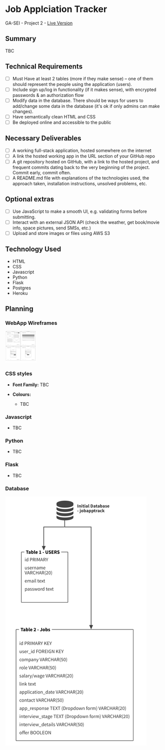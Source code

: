 # Job Applciation Tracker
GA-SEI - Project 2 - [Live Version](https://floating-forest-21500.herokuapp.com/)
## Summary
TBC

## Technical Requirements
- [ ] Must Have at least 2 tables (more if they make sense) – one of them should represent the people using the application (users).
- [ ] Include sign up/log in functionality (if it makes sense), with encrypted passwords & an authorization flow
- [ ] Modify data in the database. There should be ways for users to add/change some data in the database (it's ok if only admins can make changes).
- [ ] Have semantically clean HTML and CSS
- [ ] Be deployed online and accessible to the public

## Necessary Deliverables
- [ ] A working full-stack application, hosted somewhere on the internet
- [ ] A link the hosted working app in the URL section of your GitHub repo
- [ ] A git repository hosted on GitHub, with a link to the hosted project, and frequent commits dating back to the very beginning of the project. Commit early, commit often.
- [ ] A README.md file with explanations of the technologies used, the approach taken, installation instructions, unsolved problems, etc.

## Optional extras
- [ ] Use JavaScript to make a smooth UI, e.g. validating forms before submitting.
- [ ] Interact with an external JSON API (check the weather, get book/movie info, space pictures, send SMSs, etc.)
- [ ] Upload and store images or files using AWS S3

## Technology Used

- HTML
- CSS
- Javascript
- Python
- Flask
- Postgres
- Heroku

## Planning

### WebApp Wireframes
<img src="https://github.com/mattgrah-am/jobapptrack/blob/main/assets/readme/mockup.png" width="100px" height="100px">
<!-- ![](https://github.com/mattgrah-am/jobapptrack/blob/main/assets/readme/mockup.png?s=100) -->

### CSS styles

-   **Font Family:** TBC

-   **Colours:**
    -   TBC

### Javascript
-   TBC

### Python
-   TBC

### Flask
-   TBC

### Database
![](https://github.com/mattgrah-am/jobapptrack/blob/main/assets/readme/database.png?s=100)

